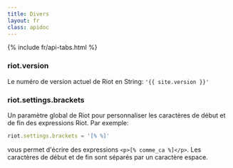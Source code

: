 ```yaml
---
title: Divers
layout: fr
class: apidoc
---
```


{% include fr/api-tabs.html %}


### <a name="version"></a> riot.version

Le numéro de version actuel de Riot en String: `'{{ site.version }}'`


### <a name="brackets"></a> riot.settings.brackets

Un paramètre global de Riot pour personnaliser les caractères de début et de fin des expressions Riot. Par exemple:


``` js
riot.settings.brackets = '[% %]'
```

vous permet d'écrire des expressions `<p>[% comme_ca %]</p>`. Les caractères de début et de fin sont séparés par un caractère espace.
